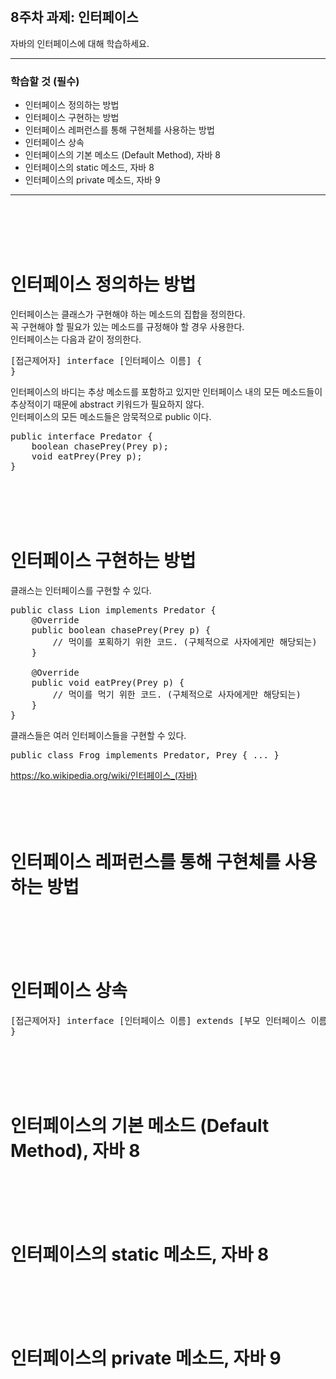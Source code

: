 <br/>

## 8주차 과제: 인터페이스   
자바의 인터페이스에 대해 학습하세요.
*** 
### 학습할 것 (필수)
- 인터페이스 정의하는 방법
- 인터페이스 구현하는 방법
- 인터페이스 레퍼런스를 통해 구현체를 사용하는 방법
- 인터페이스 상속
- 인터페이스의 기본 메소드 (Default Method), 자바 8
- 인터페이스의 static 메소드, 자바 8
- 인터페이스의 private 메소드, 자바 9
***
<br/><br/><br/><br/>

# 인터페이스 정의하는 방법
인터페이스는 클래스가 구현해야 하는 메소드의 집합을 정의한다. <br/>
꼭 구현해야 할 필요가 있는 메소드를 규정해야 할 경우 사용한다.<br/>
인터페이스는 다음과 같이 정의한다.<br/>
<pre>
[접근제어자] interface [인터페이스 이름] {
}
</pre>
인터페이스의 바디는 추상 메소드를 포함하고 있지만 인터페이스 내의 모든 메소드들이 추상적이기 때문에 abstract 키워드가 필요하지 않다. <br/>
인터페이스의 모든 메소드들은 암묵적으로 public 이다. <br/>
<pre>
public interface Predator {
    boolean chasePrey(Prey p);
    void eatPrey(Prey p);
}
</pre>
<br/><br/><br/><br/>

# 인터페이스 구현하는 방법
클래스는 인터페이스를 구현할 수 있다.
<pre>
public class Lion implements Predator {
    @Override
    public boolean chasePrey(Prey p) {
        // 먹이를 포획하기 위한 코드. (구체적으로 사자에게만 해당되는)
    }
    
    @Override
    public void eatPrey(Prey p) {
        // 먹이를 먹기 위한 코드. (구체적으로 사자에게만 해당되는) 
    }
}
</pre>
클래스들은 여러 인터페이스들을 구현할 수 있다.
<pre>
public class Frog implements Predator, Prey { ... }
</pre>
https://ko.wikipedia.org/wiki/인터페이스_(자바) <br/>
<br/><br/><br/><br/>

# 인터페이스 레퍼런스를 통해 구현체를 사용하는 방법
<br/><br/><br/><br/>

# 인터페이스 상속
<pre>
[접근제어자] interface [인터페이스 이름] extends [부모 인터페이스 이름] {
}
</pre>
<br/><br/><br/><br/>

# 인터페이스의 기본 메소드 (Default Method), 자바 8
<br/><br/><br/><br/>

# 인터페이스의 static 메소드, 자바 8
<br/><br/><br/><br/>

# 인터페이스의 private 메소드, 자바 9
<br/><br/><br/><br/>

